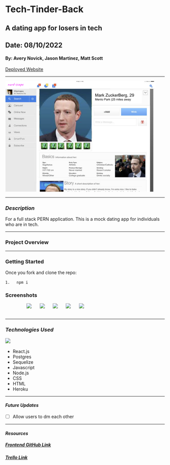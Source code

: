 # Tech-Tinder-Back

## A dating app for losers in tech

## Date: 08/10/2022

#### By: Avery Novick, Jason Martinez, Matt Scott

<a href="" target="_blank" rel="noreferrer">Deployed Website</a>

---

<img src="./images/Zuck.png"  height="350">

---

### _Description_

For a full stack PERN application. This is a mock dating app for individuals who are in tech.

---

### Project Overview

---

### Getting Started

Once you fork and clone the repo:

    1.   npm i

### Screenshots

<div style= "center">
    <pre>
        <img src="images/loginpage.png"  height="350">&nbsp;&nbsp;&nbsp;<img src="images/newsfeed.png" height="350">&nbsp;&nbsp;&nbsp;<img src="images/profile.png" height="350">&nbsp;&nbsp;&nbsp;<img src="images/instructions.png" height="350">&nbsp;&nbsp;&nbsp;<img src="images/create.png" height="350">
    </pre>
</div>

---

### _Technologies Used_

<img style="center" src="https://repository-images.githubusercontent.com/248812720/56902700-c5bd-11ea-813f-ed8631377258"  width="500">

- React.js
- Postgres
- Sequelize
- Javascript
- Node.js
- CSS
- HTML
- Heroku

---

#### _Future Updates_

- [ ] Allow users to dm each other

---

#### **_Resources_**

##### [Frontend GitHub Link](https://github.com/anovick1/Tech-Tinder-Front)

##### [Trello Link](https://trello.com/b/1tj4Ue40/tech-harmony-full-stack-pern)
